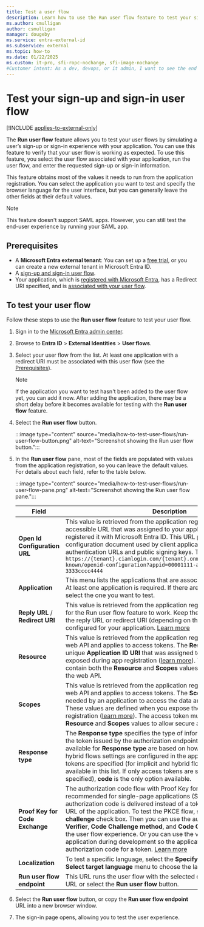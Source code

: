 ```yaml
---
title: Test a user flow
description: Learn how to use the Run user flow feature to test your sign-up and sign-in user flow for your consumer and business customer apps.
ms.author: cmulligan
author: csmulligan
manager: dougeby
ms.service: entra-external-id
ms.subservice: external
ms.topic: how-to
ms.date: 01/22/2025
ms.custom: it-pro, sfi-ropc-nochange, sfi-image-nochange
#Customer intent: As a dev, devops, or it admin, I want to see the end user's experience when they sign in to an application that uses the user flow I created.
---
```


# Test your sign-up and sign-in user flow  

[!INCLUDE [applies-to-external-only](../includes/applies-to-external-only.md)]

The **Run user flow** feature allows you to test your user flows by simulating a user’s sign-up or sign-in experience with your application. You can use this feature to verify that your user flow is working as expected. To use this feature, you select the user flow associated with your application, run the user flow, and enter the requested sign-up or sign-in information.

This feature obtains most of the values it needs to run from the application registration. You can select the application you want to test and specify the browser language for the user interface, but you can generally leave the other fields at their default values. 

> [!NOTE]
> This feature doesn't support SAML apps. However, you can still test the end-user experience by running your SAML app.

## Prerequisites

- A **Microsoft Entra external tenant**: You can set up a <a href="https://aka.ms/ciam-free-trial?wt.mc_id=ciamcustomertenantfreetrial_linkclick_content_cnl" target="_blank">free trial</a>, or you can create a new external tenant in Microsoft Entra ID.
- A [sign-up and sign-in user flow](how-to-user-flow-sign-up-sign-in-customers.md).
- Your application, which is [registered with Microsoft Entra](/entra/identity-platform/quickstart-register-app), has a Redirect URI specified, and is [associated with your user flow](how-to-user-flow-add-application.md).

## To test your user flow

Follow these steps to use the **Run user flow** feature to test your user flow.

1. Sign in to the [Microsoft Entra admin center](https://entra.microsoft.com).

1. Browse to **Entra ID** > **External Identities** > **User flows**.

1. Select your user flow from the list. At least one application with a redirect URI must be associated with this user flow (see the [Prerequisites](#prerequisites)).

   > [!NOTE]
   > If the application you want to test hasn't been added to the user flow yet, you can add it now. After adding the application, there may be a short delay before it becomes available for testing with the **Run user flow** feature.

1. Select the **Run user flow** button.

   :::image type="content" source="media/how-to-test-user-flows/run-user-flow-button.png" alt-text="Screenshot showing the Run user flow button.":::

1. In the **Run user flow** pane, most of the fields are populated with values from the application registration, so you can leave the default values. For details about each field, refer to the table below.

   :::image type="content" source="media/how-to-test-user-flows/run-user-flow-pane.png" alt-text="Screenshot showing the Run user flow pane.":::

   |Field    |Description  |
   |---------|---------|
   |**Open Id Configuration URL**     | This value is retrieved from the application registration. It's the publicly accessible URL that was assigned to your application when you registered it with Microsoft Entra ID. This URL points to the OpenID configuration document used by client applications to find authentication URLs and public signing keys. The format is: `https://{tenant}.ciamlogin.com/{tenant}.onmicrosoft.com/v2.0/.well-known/openid-configuration?appid=00001111-aaaa-2222-bbbb-3333cccc4444`        |
   |**Application**     | This menu lists the applications that are associated with this user flow. At least one application is required. If there are multiple applications, select the one you want to test.       |
   |**Reply URL** / **Redirect URI**   | This value is retrieved from the application registration, and is required for the Run user flow feature to work. Keep the current setting, which is the reply URL or redirect URI (depending on the protocol) that is configured for your application. [Learn more](/entra/identity-platform/quickstart-register-app#add-a-redirect-uri)       |
   |**Resource**     | This value is retrieved from the application registration for a protected web API and applies to access tokens. The **Resource** is the globally unique **Application ID URI** that was assigned to the API when it was exposed during app registration ([learn more](~/identity-platform/quickstart-configure-app-expose-web-apis.md)). The access token must contain both the **Resource** and **Scopes** values to allow secure access to the web API.  |
   |**Scopes**     | This value is retrieved from the application registration for a protected web API and applies to access tokens. The **Scopes** are the permissions needed by an application to access the data and functionality in the API. These values are defined when you expose the API during app registration ([learn more](~/identity-platform/quickstart-configure-app-expose-web-apis.md)). The access token must contain both the **Resource** and **Scopes** values to allow secure access to the web API. |
   |**Response type**     | The **Response type** specifies the type of information to be returned in the token issued by the authorization endpoint. The values that are available for **Response type** are based on how the implicit grant and hybrid flows settings are configured in the application registration. If ID tokens are specified (for implicit and hybrid flows), then **id token** is available in this list. If only access tokens are specified (or no tokens are specified), **code** is the only option available.    |
   |**Proof Key for Code Exchange**     | The authorization code flow with Proof Key for Code Exchange (PKCE) is recommended for single-page applications (SPAs). With PKCE, an authorization code is delivered instead of a token to the specified reply URL of the application. To test the PKCE flow, select the **Specify code challenge** check box. Then you can use the autogenerated **Code Verifier**, **Code Challenge method**, and **Code Challenge** values to test the user flow experience. Or you can use the values expected by your application during development so the application can redeem the authorization code for a token. [Learn more](~/identity-platform/v2-oauth2-auth-code-flow.md)        |
   |**Localization**     | To test a specific language, select the **Specify ui locales** option and use **Select target language** menu to choose the language. [Learn more](how-to-customize-languages-customers.md)        |
   |**Run user flow endpoint**     | This URL runs the user flow with the selected options. You can use this URL or select the **Run user flow** button.        |

1. Select the **Run user flow** button, or copy the **Run user flow endpoint** URL into a new browser window.

1. The sign-in page opens, allowing you to test the user experience.
